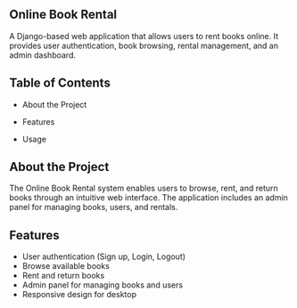 ## Online Book Rental
A Django-based web application that allows users to rent books online. It provides user authentication, book browsing, rental management, and an admin dashboard.

## Table of Contents
- About the Project

- Features

- Usage

## About the Project
The Online Book Rental system enables users to browse, rent, and return books through an intuitive web interface. The application includes an admin panel for managing books, users, and rentals.

## Features
- User authentication (Sign up, Login, Logout)
- Browse available books
- Rent and return books
- Admin panel for managing books and users
- Responsive design for desktop
